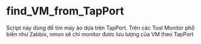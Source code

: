 find_VM_from_TapPort
====================

Script này dùng để tìm máy ảo dựa trên TapPort. Trên các Tool Monitor phổ biến như Zabbix, nmon sẽ chỉ monitor đươc lưu lượng của VM theo TapPort
